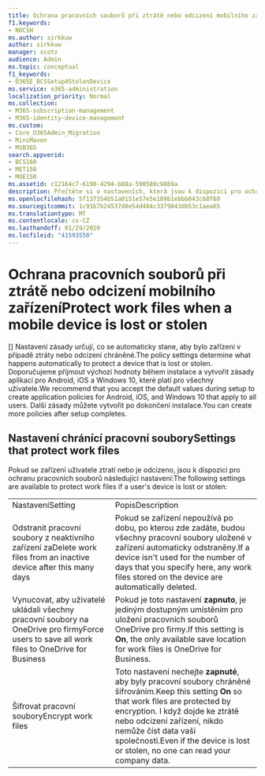 ```yaml
---
title: Ochrana pracovních souborů při ztrátě nebo odcizení mobilního zařízení
f1.keywords:
- NOCSH
ms.author: sirkkuw
author: sirkkuw
manager: scotv
audience: Admin
ms.topic: conceptual
f1_keywords:
- O365E_BCSSetup4StolenDevice
ms.service: o365-administration
localization_priority: Normal
ms.collection:
- M365-subscription-management
- M365-identity-device-management
ms.custom:
- Core_O365Admin_Migration
- MiniMaven
- MSB365
search.appverid:
- BCS160
- MET150
- MOE150
ms.assetid: c12164c7-6190-4294-b88a-590580c9869a
description: Přečtěte si o nastaveních, která jsou k dispozici pro ochranu pracovních souborů, pokud dojde ke ztrátě nebo odcizení zařízení uživatele.
ms.openlocfilehash: 5f137354b51a0151e57e5e109b1ebbb043c68f60
ms.sourcegitcommit: 1c91b7b24537d0e54d484c3379043db53c1aea65
ms.translationtype: MT
ms.contentlocale: cs-CZ
ms.lasthandoff: 01/29/2020
ms.locfileid: "41593550"
---
```

# <a name="protect-work-files-when-a-mobile-device-is-lost-or-stolen"></a><span data-ttu-id="b9983-103">Ochrana pracovních souborů při ztrátě nebo odcizení mobilního zařízení</span><span class="sxs-lookup"><span data-stu-id="b9983-103">Protect work files when a mobile device is lost or stolen</span></span>

<span data-ttu-id="b9983-104">[] Nastavení zásady určují, co se automaticky stane, aby bylo zařízení v případě ztráty nebo odcizení chráněné.</span><span class="sxs-lookup"><span data-stu-id="b9983-104">The policy settings determine what happens automatically to protect a device that is lost or stolen.</span></span> <span data-ttu-id="b9983-105">Doporučujeme přijmout výchozí hodnoty během instalace a vytvořit zásady aplikací pro Android, iOS a Windows 10, které platí pro všechny uživatele.</span><span class="sxs-lookup"><span data-stu-id="b9983-105">We recommend that you accept the default values during setup to create application policies for Android, iOS, and Windows 10 that apply to all users.</span></span> <span data-ttu-id="b9983-106">Další zásady můžete vytvořit po dokončení instalace.</span><span class="sxs-lookup"><span data-stu-id="b9983-106">You can create more policies after setup completes.</span></span>
  
## <a name="settings-that-protect-work-files"></a><span data-ttu-id="b9983-107">Nastavení chránící pracovní soubory</span><span class="sxs-lookup"><span data-stu-id="b9983-107">Settings that protect work files</span></span>

<span data-ttu-id="b9983-108">Pokud se zařízení uživatele ztratí nebo je odcizeno, jsou k dispozici pro ochranu pracovních souborů následující nastavení:</span><span class="sxs-lookup"><span data-stu-id="b9983-108">The following settings are available to protect work files if a user's device is lost or stolen:</span></span>
  
|||
|:-----|:-----|
|<span data-ttu-id="b9983-109">Nastavení</span><span class="sxs-lookup"><span data-stu-id="b9983-109">Setting</span></span>  <br/> |<span data-ttu-id="b9983-110">Popis</span><span class="sxs-lookup"><span data-stu-id="b9983-110">Description</span></span>  <br/> |
|<span data-ttu-id="b9983-111">Odstranit pracovní soubory z neaktivního zařízení za</span><span class="sxs-lookup"><span data-stu-id="b9983-111">Delete work files from an inactive device after this many days</span></span>  <br/> |<span data-ttu-id="b9983-112">Pokud se zařízení nepoužívá po dobu, po kterou zde zadáte, budou všechny pracovní soubory uložené v zařízení automaticky odstraněny.</span><span class="sxs-lookup"><span data-stu-id="b9983-112">If a device isn't used for the number of days that you specify here, any work files stored on the device are automatically deleted.</span></span>  <br/> |
|<span data-ttu-id="b9983-113">Vynucovat, aby uživatelé ukládali všechny pracovní soubory na OneDrive pro firmy</span><span class="sxs-lookup"><span data-stu-id="b9983-113">Force users to save all work files to OneDrive for Business</span></span>  <br/> |<span data-ttu-id="b9983-114">Pokud je toto nastavení **zapnuto**, je jediným dostupným umístěním pro uložení pracovních souborů OneDrive pro firmy.</span><span class="sxs-lookup"><span data-stu-id="b9983-114">If this setting is **On**, the only available save location for work files is OneDrive for Business.</span></span>  <br/> |
|<span data-ttu-id="b9983-115">Šifrovat pracovní soubory</span><span class="sxs-lookup"><span data-stu-id="b9983-115">Encrypt work files</span></span>  <br/> |<span data-ttu-id="b9983-116">Toto nastavení nechejte **zapnuté**, aby byly pracovní soubory chráněné šifrováním.</span><span class="sxs-lookup"><span data-stu-id="b9983-116">Keep this setting **On** so that work files are protected by encryption.</span></span> <span data-ttu-id="b9983-117">I když dojde ke ztrátě nebo odcizení zařízení, nikdo nemůže číst data vaší společnosti.</span><span class="sxs-lookup"><span data-stu-id="b9983-117">Even if the device is lost or stolen, no one can read your company data.</span></span>  <br/> |
   

